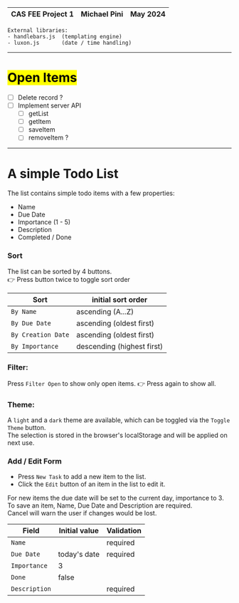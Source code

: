 | CAS FEE Project 1    | Michael Pini     | May 2024     |
|----------------------|------------------|--------------|  
```
External libraries:
- handlebars.js  (templating engine)
- luxon.js       (date / time handling)
```
---
# <mark>Open Items
- [ ] Delete record ? 
- [ ] Implement server API 
  - [ ] getList
  - [ ] getItem
  - [ ] saveItem
  - [ ] removeItem ?
---

# A simple Todo List 

The list contains simple todo items with a few properties:
- Name
- Due Date
- Importance  (1 - 5)
- Description
- Completed / Done

### Sort   
The list can be sorted by 4 buttons.  
👉 Press button twice to toggle sort order

| Sort                    | initial sort order            |
|-------------------------|-------------------------------|
| ``By Name``             | ascending (A...Z)             |
| ``By Due Date``         | ascending (oldest first)      |
| ``By Creation Date``    | ascending (oldest first)      |
| ``By Importance``       | descending (highest first)    |

### Filter:  
Press ``Filter Open`` to show only open items. 👉 Press again to show all.

### Theme:
A ``light`` and a ``dark`` theme are available, which can be toggled via the ``Toggle Theme`` button.  
The selection is stored in the browser's localStorage and will be applied on next use.

### Add / Edit Form  
- Press ``New Task`` to add a new item to the list.
- Click the ``Edit`` button of an item in the list to edit it.  

For new items the due date will be set to the current day, importance to 3.  
To save an item, Name, Due Date and Description are required.  
Cancel will warn the user if changes would be lost.

| Field                | Initial value       | Validation      |
|----------------------|---------------------|-----------------|
| ``Name``             |                     | required        |
| ``Due Date``         | today's date        | required        |
| ``Importance``       | 3                   |                 |
| ``Done``             | false               |                 |
| ``Description``      |                     | required        |

